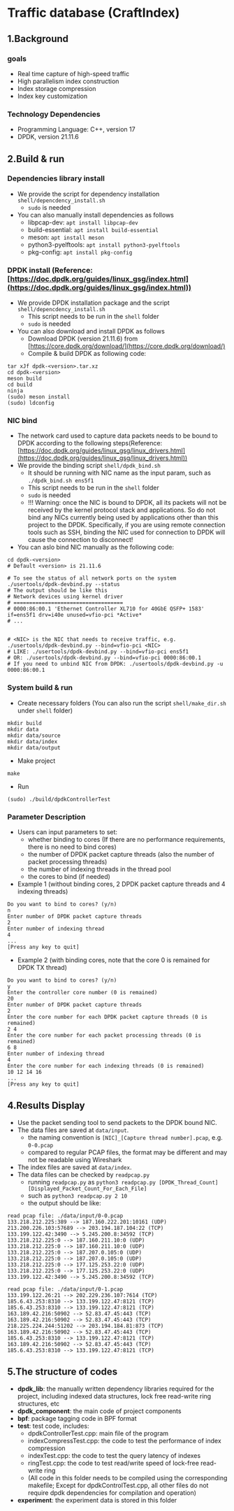 # Traffic database (CraftIndex)

## 1.Background
### goals
* Real time capture of high-speed traffic
* High parallelism index construction
* Index storage compression
* Index key customization

### Technology Dependencies
* Programming Language: C++, version 17
* DPDK, version 21.11.6

## 2.Build & run
### Dependencies library install
* We provide the script for dependency installation `shell/depencdency_install.sh` 
	* `sudo` is needed
* You can also manually install dependencies as follows
	* libpcap-dev: `apt install libpcap-dev`
	* build-essential: `apt install build-essential`
	* meson: `apt install meson`
	* python3-pyelftools: `apt install python3-pyelftools`
	* pkg-config: `apt install pkg-config`

### DPDK install (Reference: [https://doc.dpdk.org/guides/linux_gsg/index.html](https://doc.dpdk.org/guides/linux_gsg/index.html))
* We provide DPDK installation package and the script `shell/depencdency_install.sh`
	* This script needs to be run in the `shell` folder
	* `sudo` is needed
* You can also download and install DPDK as follows
	* Download DPDK (version 21.11.6) from [https://core.dpdk.org/download/](https://core.dpdk.org/download/)
	* Compile & build DPDK as following code:

```
tar xJf dpdk-<version>.tar.xz
cd dpdk-<version>
meson build
cd build
ninja
(sudo) meson install
(sudo) ldconfig
```

### NIC bind

* The network card used to capture data packets needs to be bound to DPDK according to the following steps(Reference: [https://doc.dpdk.org/guides/linux_gsg/linux_drivers.html](https://doc.dpdk.org/guides/linux_gsg/linux_drivers.html))
* We provide the binding script `shell/dpdk_bind.sh`
	* It should be running with NIC name as the input param, such as `./dpdk_bind.sh ens5f1`
	* This script needs to be run in the `shell` folder
	* `sudo` is needed
	* !!! Warning: once the NIC is bound to DPDK, all its packets will not be received by the kernel protocol stack and applications. So do not bind any NICs currently being used by applications other than this project to the DPDK. Specifically, if you are using remote connection tools such as SSH, binding the NIC used for connection to DPDK will cause the connection to disconnect!
* You can aslo bind NIC manually as the following code:

```
cd dpdk-<version>
# Default <version> is 21.11.6

# To see the status of all network ports on the system
./usertools/dpdk-devbind.py --status
# The output should be like this
# Network devices using kernel driver
# ===================================
# 0000:86:00.1 'Ethernet Controller XL710 for 40GbE QSFP+ 1583' if=ens5f1 drv=i40e unused=vfio-pci *Active*
# ...


# <NIC> is the NIC that needs to receive traffic, e.g.
./usertools/dpdk-devbind.py --bind=vfio-pci <NIC>
# LIKE: ./usertools/dpdk-devbind.py --bind=vfio-pci ens5f1
# OR: ./usertools/dpdk-devbind.py --bind=vfio-pci 0000:86:00.1
# If you need to unbind NIC from DPDK: ./usertools/dpdk-devbind.py -u 0000:86:00.1
```

### System build & run
* Create necessary folders (You can also run the script `shell/make_dir.sh` under `shell` folder)

```
mkdir build
mkdir data
mkdir data/source
mkdir data/index
mkdir data/output
```

* Make project

```
make
```

* Run

```
(sudo) ./build/dpdkControllerTest
```

### Parameter Description
* Users can input parameters to set:
	* whether binding to cores (If there are no performance requirements, there is no need to bind cores)
	* the number of DPDK packet capture threads (also the number of packet processing threads)
	* the number of indexing threads in the thread pool
	* the cores to bind (if needed)
* Example 1 (without binding cores, 2 DPDK packet capture threads and 4 indexing threads)

```
Do you want to bind to cores? (y/n)
n
Enter number of DPDK packet capture threads
2
Enter number of indexing thread
4
...
[Press any key to quit]
```
* Example 2 (with binding cores, note that the core 0 is remained for DPDK TX thread)

```
Do you want to bind to cores? (y/n)
y
Enter the controller core number (0 is remained)
20
Enter number of DPDK packet capture threads
2
Enter the core number for each DPDK packet capture threads (0 is remained)
2 4
Enter the core number for each packet processing threads (0 is remained)
6 8
Enter number of indexing thread
4
Enter the core number for each indexing threads (0 is remained)
10 12 14 16
...
[Press any key to quit]
```

## 4.Results Display
* Use the packet sending tool to send packets to the DPDK bound NIC.
* The data files are saved at `data/input`. 
	* the naming convention is `[NIC]_[Capture thread number].pcap`, e.g. `0-0.pcap`
	* compared to regular PCAP files, the format may be different and may not be readable using Wireshark
* The index files are saved at `data/index`.
* The data files can be checked by `readpcap.py`
	* running `readpcap.py` as `python3 readpcap.py [DPDK_Thread_Count] [Displayed_Packet_Count_For_Each_File]`
	* such as `python3 readpcap.py 2 10`
	* the output should be like:

```
read pcap file: ./data/input/0-0.pcap
133.218.212.225:389 --> 187.160.222.201:10161 (UDP)
213.200.226.103:57689 --> 203.194.187.104:22 (TCP)
133.199.122.42:3490 --> 5.245.200.8:34592 (TCP)
133.218.212.225:0 --> 187.160.211.10:0 (UDP)
133.218.212.225:0 --> 187.160.211.10:0 (UDP)
133.218.212.225:0 --> 187.207.0.105:0 (UDP)
133.218.212.225:0 --> 187.207.0.105:0 (UDP)
133.218.212.225:0 --> 177.125.253.22:0 (UDP)
133.218.212.225:0 --> 177.125.253.22:0 (UDP)
133.199.122.42:3490 --> 5.245.200.8:34592 (TCP)

read pcap file: ./data/input/0-1.pcap
133.199.122.26:21 --> 202.229.236.107:7614 (TCP)
185.6.43.253:8310 --> 133.199.122.47:8121 (TCP)
185.6.43.253:8310 --> 133.199.122.47:8121 (TCP)
163.189.42.216:50902 --> 52.83.47.45:443 (TCP)
163.189.42.216:50902 --> 52.83.47.45:443 (TCP)
218.225.224.244:51202 --> 203.194.184.81:873 (TCP)
163.189.42.216:50902 --> 52.83.47.45:443 (TCP)
185.6.43.253:8310 --> 133.199.122.47:8121 (TCP)
163.189.42.216:50902 --> 52.83.47.45:443 (TCP)
185.6.43.253:8310 --> 133.199.122.47:8121 (TCP)
```

## 5.The structure of codes
* **dpdk_lib**: the manually written dependency libraries required for the project, including indexed data structures, lock free read-write ring structures, etc
* **dpdk_component**: the main code of project components
* **bpf**: package tagging code in BPF format
* **test**: test code, includes:
	* dpdkControllerTest.cpp: main file of the program
	* indexCompressTest.cpp: the code to test the performance of index compression
	* indexTest.cpp: the code to test the query latency of indexes
	* ringTest.cpp: the code to test read/write speed of lock-free read-write ring
	* (All code in this folder needs to be compiled using the corresponding makefile; Except for dpdkControlTest.cpp, all other files do not require dpdk dependencies for compilation and operation)
* **experiment**: the experiment data is stored in this folder
